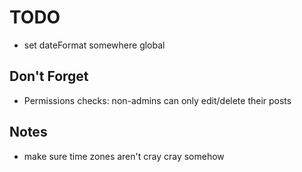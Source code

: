 # TODO

-   set dateFormat somewhere global

## Don't Forget

-   Permissions checks: non-admins can only edit/delete their posts

## Notes

-   make sure time zones aren't cray cray somehow
